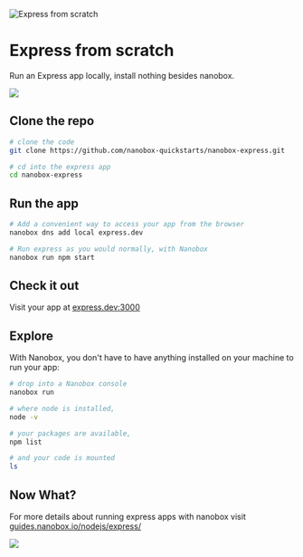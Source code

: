 ![Express from scratch](https://guides.nanobox.io/assets/quickstart-icons/express.png)

# Express from scratch

Run an Express app locally, install nothing besides nanobox. 

<a href="https://nanobox.io/download"><img src="https://guides.nanobox.io/assets/quickstart-icons/download.png" /></a>


## Clone the repo

```bash
# clone the code
git clone https://github.com/nanobox-quickstarts/nanobox-express.git

# cd into the express app
cd nanobox-express
```

## Run the app

```bash
# Add a convenient way to access your app from the browser
nanobox dns add local express.dev

# Run express as you would normally, with Nanobox
nanobox run npm start
```

## Check it out

Visit your app at <a href="http://express.dev:3000" target="\_blank">express.dev:3000</a>

## Explore

With Nanobox, you don't have to have anything installed on your machine to run your app:

```bash
# drop into a Nanobox console
nanobox run

# where node is installed,
node -v

# your packages are available,
npm list

# and your code is mounted
ls
```

## Now What?
For more details about running express apps with nanobox visit [guides.nanobox.io/nodejs/express/](https://guides.nanobox.io/nodejs/express/)

<a href="https://nanobox.io"><img src="https://guides.nanobox.io/assets/quickstart-icons/footer.png" /></a>
